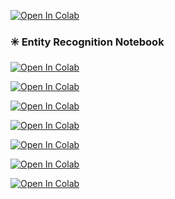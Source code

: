 [![Open In Colab](https://colab.research.google.com/assets/colab-badge.svg)](https://colab.research.google.com/github/damodar344/digital-forensics-lab/blob/main/KDD2025/BrowserHistory/profile_browser_history_Eric.ipynb)
### ✳️ Entity Recognition Notebook

[![Open In Colab](https://colab.research.google.com/assets/colab-badge.svg)](https://colab.research.google.com/github/damodar344/digital-forensics-lab/blob/main/KDD2025/BrowserHistory/LLMForensicRansomwareDemo.ipynb)

[![Open In Colab](https://colab.research.google.com/assets/colab-badge.svg)](https://colab.research.google.com/github/damodar344/digital-forensics-lab/blob/main/KDD2025/BrowserHistory/profile_browser_history_Eric_dataprocess.ipynb)

[![Open In Colab](https://colab.research.google.com/assets/colab-badge.svg)](https://colab.research.google.com/github/damodar344/digital-forensics-lab/blob/main/KDD2025/PhishingAttack/PhishingAttackScenarioDemo/01_evidence_entity_recognition.ipynb)

[![Open In Colab](https://colab.research.google.com/assets/colab-badge.svg)](https://colab.research.google.com/github/damodar344/digital-forensics-lab/blob/main/KDD2025/PhishingAttack/PhishingAttackScenarioDemo/02_evidence_knowledge_dot_generator.ipynb)

[![Open In Colab](https://colab.research.google.com/assets/colab-badge.svg)](https://colab.research.google.com/github/damodar344/digital-forensics-lab/blob/main/KDD2025/PhishingAttack/PhishingAttackScenarioDemo/03_evidence_stix_zeroshot.ipynb)

[![Open In Colab](https://colab.research.google.com/assets/colab-badge.svg)](https://colab.research.google.com/github/damodar344/digital-forensics-lab/blob/main/KDD2025/PhishingAttack/PhishingAttackScenarioDemo/04_evidence_stix_oneshot.ipynb)

[![Open In Colab](https://colab.research.google.com/assets/colab-badge.svg)](https://colab.research.google.com/github/damodar344/digital-forensics-lab/blob/main/KDD2025/PhishingAttack/PhishingAttackScenarioDemo/05_evidence_stix_dot_generator.ipynb)









